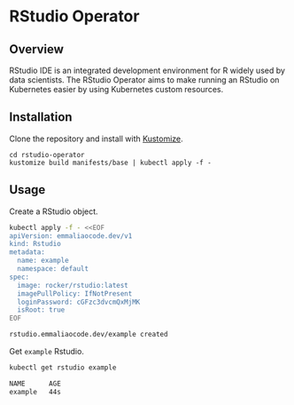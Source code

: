 # RStudio Operator

## Overview
RStudio IDE is an integrated development environment for R widely used by data scientists. The RStudio Operator aims to make running an RStudio on Kubernetes easier by using Kubernetes custom resources.

## Installation
Clone the repository and install with [Kustomize](https://kustomize.io/).
```
cd rstudio-operator
kustomize build manifests/base | kubectl apply -f -
```

## Usage
Create a RStudio object.
```bash
kubectl apply -f - <<EOF
apiVersion: emmaliaocode.dev/v1
kind: Rstudio
metadata:
  name: example
  namespace: default
spec:
  image: rocker/rstudio:latest
  imagePullPolicy: IfNotPresent
  loginPassword: cGFzc3dvcmQxMjMK
  isRoot: true
EOF
```
```bash
rstudio.emmaliaocode.dev/example created
```
Get `example` Rstudio.
```bash
kubectl get rstudio example
```
```bash
NAME      AGE
example   44s
```
